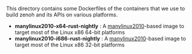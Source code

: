 This directory contains some Dockerfiles of the containers that we use to build zenoh and its APIs on various platforms.

 - **manylinux2010-x64-rust-nightly** : A [manylinux2010](https://github.com/pypa/manylinux)-based image to target most of the Linux x86 64-bit platforms
 - **manylinux2010-i686-rust-nightly** : A [manylinux2010](https://github.com/pypa/manylinux)-based image to target most of the Linux x86 32-bit platforms
